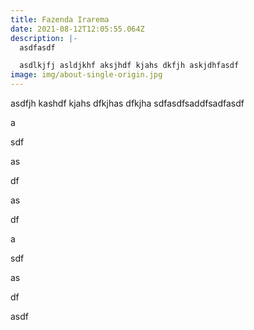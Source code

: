 ```yaml
---
title: Fazenda Irarema
date: 2021-08-12T12:05:55.064Z
description: |-
  asdfasdf

  asdlkjfj asldjkhf aksjhdf kjahs dkfjh askjdhfasdf
image: img/about-single-origin.jpg
---
```

asdfjh kashdf kjahs dfkjhas dfkjha sdfasdfsaddfsadfasdf

a

sdf

as

df

as

df

a

sdf



as

df

asdf